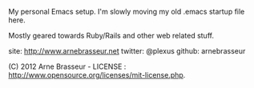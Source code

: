My personal Emacs setup. I'm slowly moving my old .emacs startup file here.

Mostly geared towards Ruby/Rails and other web related stuff.

site:    http://www.arnebrasseur.net
twitter: @plexus
github:  arnebrasseur

(C) 2012 Arne Brasseur - LICENSE : http://www.opensource.org/licenses/mit-license.php. 
